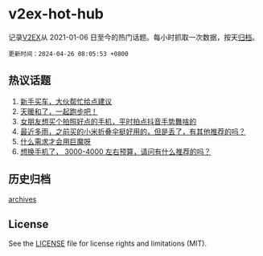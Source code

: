 # v2ex-hot-hub

 记录[V2EX](https://www.v2ex.com/)从 2021-01-06 日至今的热门话题。每小时抓取一次数据，按天[归档](archives)。

`更新时间：2024-04-26 08:05:53 +0800`

## 热议话题

1. [新手买车，大伙帮忙给点建议](https://www.v2ex.com/t/1035522)
1. [天暖和了，一起跑步吧！](https://www.v2ex.com/t/1035447)
1. [女朋友想买个拍照好点的手机，平时拍点抖音手势舞啥的](https://www.v2ex.com/t/1035518)
1. [最近多雨，之前买的小米折叠伞挺好用的，但是丢了，有其他推荐的吗？](https://www.v2ex.com/t/1035452)
1. [什么需求才会用巨魔呀](https://www.v2ex.com/t/1035462)
1. [想换手机了， 3000-4000 左右预算，请问有什么推荐的吗？](https://www.v2ex.com/t/1035473)

## 历史归档

[archives](archives)

## License

See the [LICENSE](LICENSE) file for license rights and limitations (MIT).
